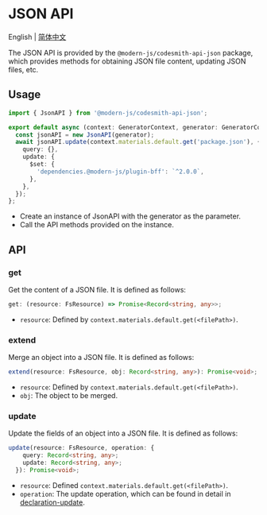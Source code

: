 # JSON API

English | [简体中文](../../zh/api/json.md)

The JSON API is provided by the `@modern-js/codesmith-api-json` package, which provides methods for obtaining JSON file content, updating JSON files, etc.

## Usage

```ts
import { JsonAPI } from '@modern-js/codesmith-api-json';

export default async (context: GeneratorContext, generator: GeneratorCore) => {
  const jsonAPI = new JsonAPI(generator);
  await jsonAPI.update(context.materials.default.get('package.json'), {
    query: {},
    update: {
      $set: {
        'dependencies.@modern-js/plugin-bff': `^2.0.0`,
      },
    },
  });
};
```

- Create an instance of JsonAPI with the generator as the parameter.
- Call the API methods provided on the instance.

## API

### get

Get the content of a JSON file. It is defined as follows:

```ts
get: (resource: FsResource) => Promise<Record<string, any>>;
```

- `resource`: Defined by `context.materials.default.get(<filePath>)`.

### extend

Merge an object into a JSON file. It is defined as follows:

```ts
extend(resource: FsResource, obj: Record<string, any>): Promise<void>;
```

- `resource`: Defined by `context.materials.default.get(<filePath>)`.
- `obj`: The object to be merged.

### update

Update the fields of an object into a JSON file. It is defined as follows:

```ts
update(resource: FsResource, operation: {
    query: Record<string, any>;
    update: Record<string, any>;
  }): Promise<void>;
```

- `resource`: Defined `context.materials.default.get(<filePath>)`.
- `operation`: The update operation, which can be found in detail in [declaration-update](https://www.npmjs.com/package/declaration-update).
